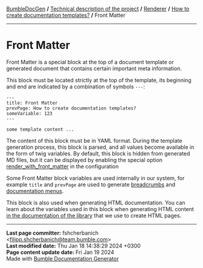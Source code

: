 [BumbleDocGen](../../../README.md) **/**
[Technical description of the project](../../readme.md) **/**
[Renderer](../readme.md) **/**
[How to create documentation templates?](readme.md) **/**
Front Matter

---


# Front Matter

Front Matter is a special block at the top of a document template or generated document that contains certain important meta information.

This block must be located strictly at the top of the template, its beginning and end are indicated by a combination of symbols `---`:

```twig
---
title: Front Matter
prevPage: How to create documentation templates?
someVariable: 123
---

some template content ...
```

The content of this block must be in YAML format.
During the template generation process, this block is parsed, and all values become available in the form of twig variables.
By default, this block is hidden from generated MD files, but it can be displayed by enabling the special option [render_with_front_matter](classes/Configuration.md#mrenderwithfrontmatter) in the configuration

Some Front Matter block variables are used internally in our system, for example `title` and `prevPage` are used to generate [breadcrumbs](/docs/tech/03_renderer/02_breadcrumbs.md) and [documentation menus](classes/DrawDocumentationMenu.md).

This block is also used when generating HTML documentation. You can learn about the variables used in this block when generating HTML content [in the documentation of the library](https://daux.io/Features/Front_Matter.html) that we use to create HTML pages.


---

**Last page committer:** fshcherbanich &lt;filipp.shcherbanich@team.bumble.com&gt;<br>**Last modified date:**   Thu Jan 18 14:38:29 2024 +0300<br>**Page content update date:** Fri Jan 19 2024<br>Made with [Bumble Documentation Generator](https://github.com/bumble-tech/bumble-doc-gen/blob/master/docs/README.md)